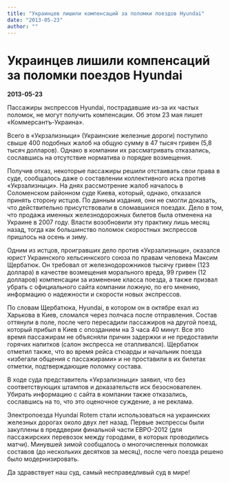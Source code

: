 ```yaml
---
title: "Украинцев лишили компенсаций за поломки поездов Hyundai"
date: "2013-05-23"
author: ""
---
```


# Украинцев лишили компенсаций за поломки поездов Hyundai

**2013-05-23** 

Пассажиры экспрессов Hyundai, пострадавшие из-за их частых поломок, не могут получить компенсации. Об этом 23 мая пишет «Коммерсантъ-Украина».

Всего в «Укрзализныци» (Украинские железные дороги) поступило свыше 400 подобных жалоб на общую сумму в 47 тысяч гривен (5,8 тысяч долларов). Однако в компании их рассматривать отказались, сославшись на отсутствие норматива о порядке возмещения.

Получив отказ, некоторые пассажиры решили отстаивать свои права в суде, сообщалось даже о составлении коллективного иска против «Укрзализныци». На днях рассмотрение жалоб началось в Соломенском районном суде Киева, который, однако, отказался принять сторону истцов. По данным издания, они не смогли доказать, что действительно присутствовали в сломавшихся поездах. Дело в том, что продажа именных железнодорожных билетов была отменена на Украине в 2007 году. Власти возобновили эту практику лишь месяц назад, тогда как большинство поломок скоростных экспрессов пришлось на осень и зиму.

Одним из истцов, проигравших дело против «Укрзализныци», оказался юрист Украинского хельсинкского союза по правам человека Максим Щербатюк. Он требовал от железнодорожников тысячу гривен (123 доллара) в качестве возмещения морального вреда, 99 гривен (12 долларов) компенсации за изменение класса поезда, а также призвал убрать с официального сайта компании ложную, по его мнению, информацию о надежности и скорости новых экспрессов.

По словам Щербатюка, Hyundai, в котором он в октябре ехал из Харькова в Киев, сломался через полчаса после отправления. Состав оттянули в поле, после чего пересадили пассажиров на другой поезд, который прибыл в Киев с опозданием на 3 часа 40 минут. Все это время пассажирам не объясняли причин задержки и не предоставили горячих напитков (салон экспресса не отапливался). Щербатюк отметил также, что во время рейса стюарды и начальник поезда «избегали общения с пассажирами» и не проставили в их билетах отметки, подтверждающие поломку состава.

В ходе суда представитель «Укрзализныци» заявил, что без соответствующих штампов и доказательств иск безоснователен. Убирать информацию с сайта в компании также отказались, сославшись на то, что это оценочное суждение, а не реклама.

Электропоезда Hyundai Rotem стали использоваться на украинских железных дорогах около двух лет назад. Первые экспрессы были закуплены в преддверии финальной части ЕВРО-2012 (для пассажирских перевозок между городами, в которых проводились матчи). Минувшей зимой сообщалось о многочисленных поломках составов (до нескольких десятков за месяц), после чего поезда решено было модернизировать.

Да здравствует наш суд, самый несправедливый суд в мире!